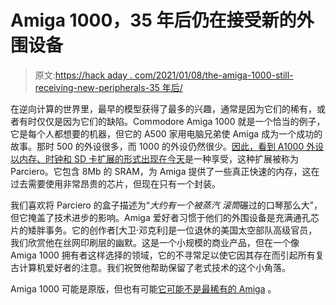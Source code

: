 # Amiga 1000，35 年后仍在接受新的外围设备

> 原文:[https://hack aday . com/2021/01/08/the-amiga-1000-still-receiving-new-peripherals-35 年后/](https://hackaday.com/2021/01/08/the-amiga-1000-still-receiving-new-peripherals-35-years-later/)

在逆向计算的世界里，最早的模型获得了最多的兴趣，通常是因为它们的稀有，或者有时仅仅是因为它们的缺陷。Commodore Amiga 1000 就是一个恰当的例子，它是每个人都想要的机器，但它的 A500 家用电脑兄弟使 Amiga 成为一个成功的故事。那时 500 的外设很多，而 1000 的外设仍然很少。[因此，看到 A1000 外设以内存、时钟和 SD 卡扩展的形式出现在今天](https://www.amigalove.com/viewtopic.php?f=6&t=1689)是一种享受，这种扩展被称为 Parciero。它包含 8Mb 的 SRAM，为 Amiga 提供了一些真正快速的内存，这在过去需要使用非常昂贵的芯片，但现在只有一个封装。

我们喜欢将 Parciero 的盒子描述为“*大约有一个被蒸汽* *滚筒*碾过的口琴那么大”，但它掩盖了技术进步的影响。Amiga 爱好者习惯于他们的外围设备是充满通孔芯片的矮胖事务。它的创作者[大卫·邓克利]是一位退休的美国太空部队高级官员，我们欣赏他在丝网印刷层的幽默。这是一个小规模的商业产品，但在一个像 Amiga 1000 拥有者这样选择的领域，它的不寻常足以使它因其存在而引起所有复古计算机爱好者的注意。我们祝贺他帮助保留了老式技术的这个小角落。

Amiga 1000 可能是原版，但也有可能[它可能不是最稀有的 Amiga](https://hackaday.com/2018/07/14/a-tale-of-more-than-one-amiga-1500/) 。